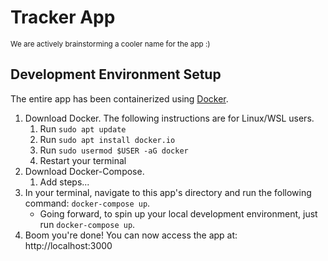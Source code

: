 # Tracker App

<small>We are actively brainstorming a cooler name for the app :)</small>

## Development Environment Setup

The entire app has been containerized using [Docker](https://www.docker.com/). 

1. Download Docker. The following instructions are for Linux/WSL users.
    1. Run `sudo apt update`
    2. Run `sudo apt install docker.io`
    3. Run `sudo usermod $USER -aG docker`
    4. Restart your terminal
2. Download Docker-Compose. 
    1. Add steps...
3. In your terminal, navigate to this app's directory and run the following command: `docker-compose up`. 
    - Going forward, to spin up your local development environment, just run `docker-compose up`.
4. Boom you're done! You can now access the app at: http://localhost:3000